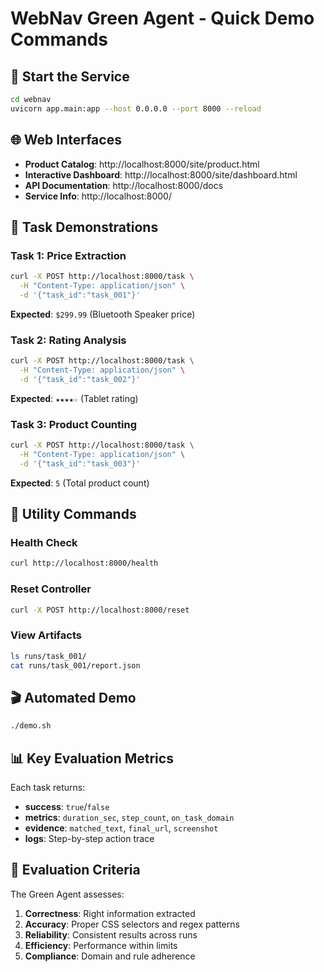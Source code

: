 # WebNav Green Agent - Quick Demo Commands

## 🚀 **Start the Service**
```bash
cd webnav
uvicorn app.main:app --host 0.0.0.0 --port 8000 --reload
```

## 🌐 **Web Interfaces**
- **Product Catalog**: http://localhost:8000/site/product.html
- **Interactive Dashboard**: http://localhost:8000/site/dashboard.html
- **API Documentation**: http://localhost:8000/docs
- **Service Info**: http://localhost:8000/

## 🎯 **Task Demonstrations**

### **Task 1: Price Extraction**
```bash
curl -X POST http://localhost:8000/task \
  -H "Content-Type: application/json" \
  -d '{"task_id":"task_001"}'
```
**Expected**: `$299.99` (Bluetooth Speaker price)

### **Task 2: Rating Analysis**
```bash
curl -X POST http://localhost:8000/task \
  -H "Content-Type: application/json" \
  -d '{"task_id":"task_002"}'
```
**Expected**: `★★★★☆` (Tablet rating)

### **Task 3: Product Counting**
```bash
curl -X POST http://localhost:8000/task \
  -H "Content-Type: application/json" \
  -d '{"task_id":"task_003"}'
```
**Expected**: `5` (Total product count)

## 🔧 **Utility Commands**

### **Health Check**
```bash
curl http://localhost:8000/health
```

### **Reset Controller**
```bash
curl -X POST http://localhost:8000/reset
```

### **View Artifacts**
```bash
ls runs/task_001/
cat runs/task_001/report.json
```

## 🎬 **Automated Demo**
```bash
./demo.sh
```

## 📊 **Key Evaluation Metrics**

Each task returns:
- **success**: `true`/`false`
- **metrics**: `duration_sec`, `step_count`, `on_task_domain`
- **evidence**: `matched_text`, `final_url`, `screenshot`
- **logs**: Step-by-step action trace

## 🎯 **Evaluation Criteria**

The Green Agent assesses:
1. **Correctness**: Right information extracted
2. **Accuracy**: Proper CSS selectors and regex patterns
3. **Reliability**: Consistent results across runs
4. **Efficiency**: Performance within limits
5. **Compliance**: Domain and rule adherence
